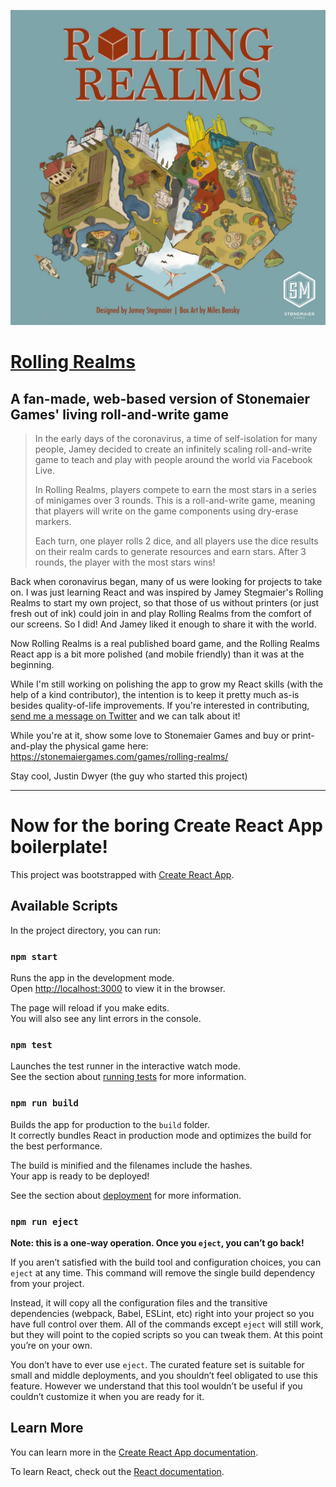 ![Rolling Realms Cover Art](/public/images/rolling-realms-cover.jpg)

# [Rolling Realms](https://rolling-realms.netlify.app/)

## A fan-made, web-based version of Stonemaier Games' living roll-and-write game

> In the early days of the coronavirus, a time of self-isolation for many people, Jamey decided to create an infinitely scaling roll-and-write game to teach and play with people around the world via Facebook Live.
>
> In Rolling Realms, players compete to earn the most stars in a series of minigames over 3 rounds. This is a roll-and-write game, meaning that players will write on the game components using dry-erase markers.
>
> Each turn, one player rolls 2 dice, and all players use the dice results on their realm cards to generate resources and earn stars. After 3 rounds, the player with the most stars wins!

Back when coronavirus began, many of us were looking for projects to take on. I was just learning React and was inspired by Jamey Stegmaier's Rolling Realms to start my own project, so that those of us without printers (or just fresh out of ink) could join in and play Rolling Realms from the comfort of our screens. So I did! And Jamey liked it enough to share it with the world.

Now Rolling Realms is a real published board game, and the Rolling Realms React app is a bit more polished (and mobile friendly) than it was at the beginning.

While I'm still working on polishing the app to grow my React skills (with the help of a kind contributor), the intention is to keep it pretty much as-is besides quality-of-life improvements. If you're interested in contributing, [send me a message on Twitter](https://twitter.com/Jwzdyn) and we can talk about it!

While you're at it, show some love to Stonemaier Games and buy or print-and-play the physical game here: https://stonemaiergames.com/games/rolling-realms/

Stay cool,
Justin Dwyer (the guy who started this project)

---

# Now for the boring Create React App boilerplate!

This project was bootstrapped with [Create React App](https://github.com/facebook/create-react-app).

## Available Scripts

In the project directory, you can run:

### `npm start`

Runs the app in the development mode.<br />
Open [http://localhost:3000](http://localhost:3000) to view it in the browser.

The page will reload if you make edits.<br />
You will also see any lint errors in the console.

### `npm test`

Launches the test runner in the interactive watch mode.<br />
See the section about [running tests](https://facebook.github.io/create-react-app/docs/running-tests) for more information.

### `npm run build`

Builds the app for production to the `build` folder.<br />
It correctly bundles React in production mode and optimizes the build for the best performance.

The build is minified and the filenames include the hashes.<br />
Your app is ready to be deployed!

See the section about [deployment](https://facebook.github.io/create-react-app/docs/deployment) for more information.

### `npm run eject`

**Note: this is a one-way operation. Once you `eject`, you can’t go back!**

If you aren’t satisfied with the build tool and configuration choices, you can `eject` at any time. This command will remove the single build dependency from your project.

Instead, it will copy all the configuration files and the transitive dependencies (webpack, Babel, ESLint, etc) right into your project so you have full control over them. All of the commands except `eject` will still work, but they will point to the copied scripts so you can tweak them. At this point you’re on your own.

You don’t have to ever use `eject`. The curated feature set is suitable for small and middle deployments, and you shouldn’t feel obligated to use this feature. However we understand that this tool wouldn’t be useful if you couldn’t customize it when you are ready for it.

## Learn More

You can learn more in the [Create React App documentation](https://facebook.github.io/create-react-app/docs/getting-started).

To learn React, check out the [React documentation](https://reactjs.org/).
